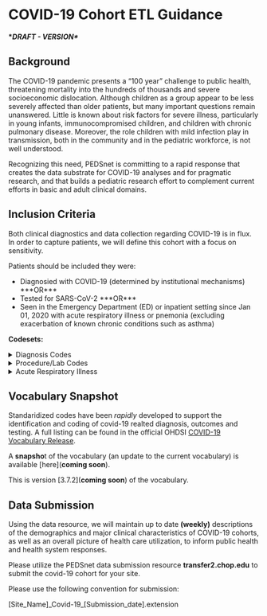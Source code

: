 # COVID-19 Cohort ETL Guidance 

**\**DRAFT - VERSION\****

## Background

The COVID-19 pandemic presents a “100 year” challenge to public health, threatening mortality into the hundreds of thousands and severe socioeconomic dislocation.  Although children as a group appear to be less severely affected than older patients, but many important questions remain unanswered.  Little is known about risk factors for severe illness, particularly in young infants, immunocompromised children, and children with chronic pulmonary disease.  Moreover, the role children with mild infection play in transmission, both in the community and in the pediatric workforce, is not well understood.

Recognizing this need, PEDSnet is committing to a rapid response that creates the data substrate for COVID-19 analyses and for pragmatic research, and that builds a pediatric research effort to complement current efforts in basic and adult clinical domains.


## Inclusion Criteria

Both clinical diagnostics and data collection regarding COVID-19 is in flux. In order to capture patients, we will define this cohort with a focus on sensitivity.

Patients should be included they were:
 
 <ul><li>Diagnosied with COVID-19 (determined by institutional mechanisms) ***OR*** </li>
 <li>Tested for SARS-CoV-2 ***OR***</li>
 <li>Seen in the Emergency Department (ED) or inpatient setting since Jan 01, 2020 with acute respiratory illness or pnemonia (excluding exacerbation of known chronic conditions such as asthma)</li></ul>

**Codesets:**
<details><summary>
Diagnosis Codes</summary>
<p>

concept_id|concept_name|concept_code|vocabulary
---|---|---|---
45756093|Emergency use of U07.1 \| Disease caused by severe acute respiratory syndrome coronavirus 2|U07.1|ICD10
45600471|Other coronavirus as the cause of diseases classified elsewhere|B97.29|ICD10CM
45542411|Contact with and (suspected) exposure to other viral communicable diseases|Z20.828|ICD10CM
37311061|Disease caused by severe acute respiratory syndrome coronavirus 2|840539006|SNOMED

</p>
</details>

<details><summary>Procedure/Lab Codes</summary>
<p>


concept_id|concept_name|concept_code|vocabulary
---|---|---|---
40218805|Testing for SARS-CoV-2 in CDC laboratory|U0001|HCPCS
40218804|Testing for SARS-CoV-2 in non-CDC laboratory|U0002|HCPCS
706163|SARS coronavirus 2 RNA [Presence] in Respiratory specimen by NAA with probe detection|94500-6|LOINC
706170|SARS coronavirus 2 RNA [Presence] in Unspecified specimen by NAA with probe detection|94309-2|LOINC
706158|SARS Coronavirus 2 RNA panel - Respiratory specimen by NAA with probe detection|94531-1|LOINC
706169|SARS Coronavirus 2 RNA panel - Unspecified specimen by NAA with probe detection|94306-8|LOINC
706165|SARS coronavirus+SARS-like coronavirus+SARS coronavirus 2 RNA [Presence] in Respiratory specimen by NAA with probe detection|94502-2|LOINC
700360|Infectious agent detection by nucleic acid (DNA or RNA); severe acute respiratory syndrome coronavirus 2 (SARS-CoV-2) (Coronavirus disease [COVID-19]), amplified probe technique|87635|CPT-4
</p>
</details>

<details><summary>Acute Respiratory Illness</summary>
<p>


concept_id|concept_name|concept_code|vocabulary
---|---|---|---

</p>
</details>


## Vocabulary Snapshot
Standaridized codes have been *rapidly* developed to support the identification and coding of covid-19 realted diagnosis, outcomes and testing. A full listing can be found in the official OHDSI [COVID-19 Vocabulary Release](https://github.com/OHDSI/Covid-19/wiki/Release).

A **snapsho**t of the vocabulary (an update to the current vocabulary) is available [here](**coming soon**). 

This is version [3.7.2](**coming soon**) of the vocabulary. 

## Data Submission

Using the data resource, we will maintain up to date **(weekly)** descriptions of the demographics and major clinical characteristics of COVID-19 cohorts, as well as an overall picture of health care utilization, to inform public health and health system responses.

Please utilize the PEDSnet data submission resource **transfer2.chop.edu** to submit the covid-19 cohort for your site. 

Please use the following convention for submission:

[Site_Name]\_Covid-19\_[Submission_date].extension
